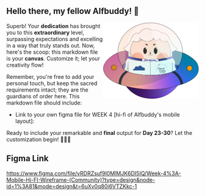 ## Hello there, my fellow Alfbuddy! 💖

<img align="right" width="250px" src="../../assets/alf/alf-ufo.png">

Superb! Your **dedication** has brought you to this **extraordinary** level, surpassing expectations and excelling in a way that truly stands out. Now, here's the scoop: this markdown file is your **canvas**. Customize it; let your creativity flow!

Remember, you're free to add your personal touch, but keep the sacred requirements intact; they are the guardians of order here. This markdown file should include:
- Link to your own figma file for WEEK 4  [hi-fi of Alfbuddy's mobile layout]:


Ready to include your remarkable and **final** output for **Day 23-30**? Let the customization begin! 🧑‍🚀✨

<!-- You may now delete and modify the content of this file -->

## Figma Link
https://www.figma.com/file/vRDRZsuf9l0MlMJK6DI5IQ/Week-4%3A-Mobile-Hi-FI-Wireframe-(Community)?type=design&node-id=1%3A81&mode=design&t=6uXv0q80i6VTZKkc-1
